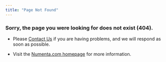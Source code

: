 ```yaml
---
title: "Page Not Found"
---
```


### Sorry, the page you were looking for does not exist (404).

* Please [Contact Us](/careers-team-and-contact/#contact) if you are having
  problems, and we will respond as soon as possible.

* Visit the [Numenta.com homepage](/) for more information.
